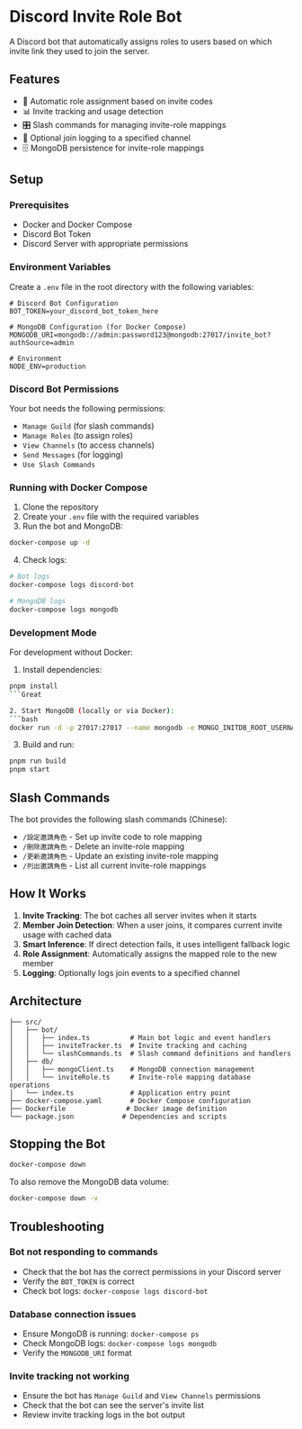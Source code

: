# Discord Invite Role Bot

A Discord bot that automatically assigns roles to users based on which invite link they used to join the server.

## Features

- 🎯 Automatic role assignment based on invite codes
- 📊 Invite tracking and usage detection
- 🎛️ Slash commands for managing invite-role mappings
- 📝 Optional join logging to a specified channel
- 🗄️ MongoDB persistence for invite-role mappings

## Setup

### Prerequisites

- Docker and Docker Compose
- Discord Bot Token
- Discord Server with appropriate permissions

### Environment Variables

Create a `.env` file in the root directory with the following variables:

```env
# Discord Bot Configuration
BOT_TOKEN=your_discord_bot_token_here

# MongoDB Configuration (for Docker Compose)
MONGODB_URI=mongodb://admin:password123@mongodb:27017/invite_bot?authSource=admin

# Environment
NODE_ENV=production
```

### Discord Bot Permissions

Your bot needs the following permissions:
- `Manage Guild` (for slash commands)
- `Manage Roles` (to assign roles)
- `View Channels` (to access channels)
- `Send Messages` (for logging)
- `Use Slash Commands`

### Running with Docker Compose

1. Clone the repository
2. Create your `.env` file with the required variables
3. Run the bot and MongoDB:

```bash
docker-compose up -d
```

4. Check logs:

```bash
# Bot logs
docker-compose logs discord-bot

# MongoDB logs
docker-compose logs mongodb
```

### Development Mode

For development without Docker:

1. Install dependencies:
```bash
pnpm install
```Great

2. Start MongoDB (locally or via Docker):
```bash
docker run -d -p 27017:27017 --name mongodb -e MONGO_INITDB_ROOT_USERNAME=admin -e MONGO_INITDB_ROOT_PASSWORD=password123 mongo:7.0
```

3. Build and run:
```bash
pnpm run build
pnpm start
```

## Slash Commands

The bot provides the following slash commands (Chinese):

- `/設定邀請角色` - Set up invite code to role mapping
- `/刪除邀請角色` - Delete an invite-role mapping
- `/更新邀請角色` - Update an existing invite-role mapping
- `/列出邀請角色` - List all current invite-role mappings

## How It Works

1. **Invite Tracking**: The bot caches all server invites when it starts
2. **Member Join Detection**: When a user joins, it compares current invite usage with cached data
3. **Smart Inference**: If direct detection fails, it uses intelligent fallback logic
4. **Role Assignment**: Automatically assigns the mapped role to the new member
5. **Logging**: Optionally logs join events to a specified channel

## Architecture

```
├── src/
│   ├── bot/
│   │   ├── index.ts          # Main bot logic and event handlers
│   │   ├── inviteTracker.ts  # Invite tracking and caching
│   │   └── slashCommands.ts  # Slash command definitions and handlers
│   ├── db/
│   │   ├── mongoClient.ts    # MongoDB connection management
│   │   └── inviteRole.ts     # Invite-role mapping database operations
│   └── index.ts              # Application entry point
├── docker-compose.yaml       # Docker Compose configuration
├── Dockerfile               # Docker image definition
└── package.json            # Dependencies and scripts
```

## Stopping the Bot

```bash
docker-compose down
```

To also remove the MongoDB data volume:

```bash
docker-compose down -v
```

## Troubleshooting

### Bot not responding to commands
- Check that the bot has the correct permissions in your Discord server
- Verify the `BOT_TOKEN` is correct
- Check bot logs: `docker-compose logs discord-bot`

### Database connection issues
- Ensure MongoDB is running: `docker-compose ps`
- Check MongoDB logs: `docker-compose logs mongodb`
- Verify the `MONGODB_URI` format

### Invite tracking not working
- Ensure the bot has `Manage Guild` and `View Channels` permissions
- Check that the bot can see the server's invite list
- Review invite tracking logs in the bot output 